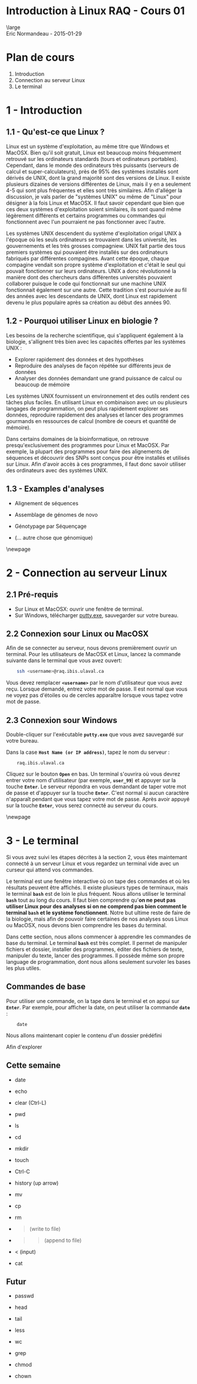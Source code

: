 # Introduction à Linux RAQ - Cours 01
\large  
Eric Normandeau - 2015-01-29

# Plan de cours
1. Introduction
1. Connection au serveur Linux
1. Le terminal

# 1 - Introduction
## 1.1 - Qu'est-ce que Linux ?

Linux est un système d'exploitation, au même titre que Windows et MacOSX. Bien
qu'il soit gratuit, Linux est beaucoup moins fréquemment retrouvé sur les
ordinateurs standards (tours et ordinateurs portables). Cependant, dans le
monde des ordinateurs très puissants (serveurs de calcul et
super-calculateurs), près de 95% des systèmes installés sont dérivés de UNIX,
dont la grand majorité sont des versions de Linux. Il existe plusieurs dizaines
de versions différentes de Linux, mais il y en a seulement 4-5 qui sont plus
fréquentes et elles sont très similaires. Afin d'alléger la discussion, je vals
parler de "systèmes UNIX" ou même de "Linux" pour désigner à la fois Linux et
MacOSX. Il faut savoir cependant que bien que ces deux systèmes d'exploitation
soient similaires, ils sont quand même légèrement différents et certains
programmes ou commandes qui fonctionnent avec l'un pourraient ne pas
fonctionner avec l'autre.

Les systèmes UNIX descendent du système d'exploitation origal UNIX à l'époque
où les seuls ordinateurs se trouvaient dans les université, les gouvernements
et les très grosses compagniew. UNIX fait partie des tous premiers systèmes qui
pouvaient être installés sur des ordinateurs fabriqués par différentes
compagines. Avant cette époque, chaque compagine vendait son propre système
d'exploitation et c'était le seul qui pouvait fonctionner sur leurs
ordinateurs. UNIX a donc révolutionné la manière dont des chercheurs dans
différentes universités pouvaient collaborer puisque le code qui fonctionnait
sur une machine UNIX fonctionnait également sur une autre. Cette tradition
s'est poursuivie au fil des années avec les descendants de UNIX, dont Linux est
rapidement devenu le plus populaire après sa création au début des années 90.

## 1.2 - Pourquoi utiliser Linux en biologie ?

Les besoins de la recherche scientifique, qui s'appliquent également à la
biologie, s'allignent très bien avec les capacités offertes par les systèmes
UNIX :

- Explorer rapidement des données et des hypothèses
- Reproduire des analyses de façon répétée sur différents jeux de données
- Analyser des données demandant une grand puissance de calcul ou beaucoup de mémoire

Les systèmes UNIX fournissent un environnement et des outils rendent ces tâches
plus faciles. En utilisant Linux en combinaison avec un ou plusieurs langages
de programmation, on peut plus rapidement explorer ses données, reproduire
rapidement des analyses et lancer des programmes gourmands en ressources de
calcul (nombre de coeurs et quantité de mémoire).

Dans certains domaines de la bioinformatique, on retrouve presqu'exclusivement
des programmes pour Linux et MacOSX. Par exemple, la plupart des programmes
pour faire des alignements de séquences et découvrir des SNPs sont conçus pour
être installés et utilisés sur Linux. Afin d'avoir accès à ces programmes, il
faut donc savoir utiliser des ordinateurs avec des systèmes UNIX.

## 1.3 - Examples d'analyses

- Alignement de séquences
- Assemblage de génomes de novo
- Génotypage par Séquençage

- (... autre chose que génomique)

\newpage

# 2 - Connection au serveur Linux

## 2.1 Pré-requis

- Sur Linux et MacOSX: ouvrir une fenêtre de terminal.
- Sur Windows, télécharger [putty.exe](http://the.earth.li/~sgtatham/putty/latest/x86/putty.exe),
  sauvegarder sur votre bureau.

## 2.2 Connexion sour Linux ou MacOSX

Afin de se connecter au serveur, nous devons premièrement ouvrir un terminal.
Pour les utilisateurs de MacOSX et Linux, lancez la commande suivante dans le
terminal que vous avez ouvert:


```bash
    ssh <username>@raq.ibis.ulaval.ca
```

Vous devez remplacer **`<username>`** par le nom d'utilisateur que vous avez reçu.
Lorsque demandé, entrez votre mot de passe. Il est normal que vous ne voyez pas
d'étoiles ou de cercles apparaître lorsque vous tapez votre mot de passe.

## 2.3 Connexion sour Windows

Double-cliquer sur l'exécutable **`putty.exe`** que vous avez sauvegardé sur votre
bureau.

Dans la case **`Host Name (or IP address)`**, tapez le nom du serveur :

```
    raq.ibis.ulaval.ca
```

Cliquez sur le bouton **`Open`** en bas. Un terminal s'ouvrira où vous devrez
entrer votre nom d'utilisateur (par exemple, **`user_99`**) et appuyer sur la
touche **`Enter`**. Le serveur répondra en vous demandant de taper votre mot de
passe et d'appuyer sur la touche **`Enter`**. C'est normal si aucun caractère
n'apparaît pendant que vous tapez votre mot de passe. Après avoir appuyé
sur la touche **`Enter`**, vous serez connecté au serveur du cours.

\newpage

# 3 - Le terminal

Si vous avez suivi les étapes décrites à la section 2, vous êtes maintemant
connecté à un serveur Linux et vous regardez un terminal vide avec un curseur
qui attend vos commandes.

Le terminal est une fenêtre interactive où on tape des commandes et où les
résultats peuvent être affichés. Il existe plusieurs types de terminaux, mais
le terminal **`bash`** est de loin le plus fréquent. Nous allons utiliser le
terminal **`bash`** tout au long du cours. Il faut bien comprendre qu'**on ne peut
pas utiliser Linux pour des analyses si on ne comprend pas bien comment le
terminal `bash` et le système fonctionnent**. Notre but ultime reste de
faire de la biologie, mais afin de pouvoir faire certaines de nos analyses sous
Linux ou MacOSX, nous devons bien comprendre les bases du terminal.

Dans cette section, nous allons commencer à apprendre les commandes de base du
terminal. Le terminal **`bash`** est très complet. Il permet de manipuler fichiers
et dossier, installer des programmes, éditer des fichiers de texte, manipuler
du texte, lancer des programmes. Il possède même son propre language de
programmation, dont nous allons seulement survoler les bases les plus utiles.

## Commandes de base

Pour utiliser une commande, on la tape dans le terminal et on appui sur
**`Enter`**. Par exemple, pour afficher la date, on peut utiliser la commande
**`date`** :

```
    date
```

Nous allons maintenant copier le contenu d'un dossier prédéfini

Afin d'explorer 

## Cette semaine

- date
- echo
- clear (Ctrl-L)
- pwd
- ls
- cd
- mkdir
- touch
- Ctrl-C
- history (up arrow)

- mv
- cp
- rm

- > (write to file)
- >> (append to file)
- < (input)

- cat

## Futur

- passwd
- head
- tail
- less
- wc



- grep



- chmod
- chown

